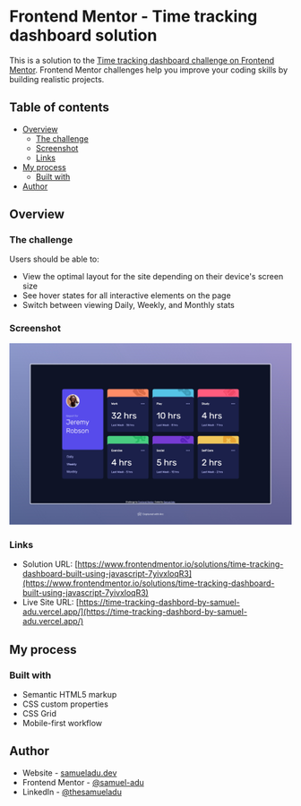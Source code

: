 # Frontend Mentor - Time tracking dashboard solution

This is a solution to the [Time tracking dashboard challenge on Frontend Mentor](https://www.frontendmentor.io/challenges/time-tracking-dashboard-UIQ7167Jw). Frontend Mentor challenges help you improve your coding skills by building realistic projects.

## Table of contents

- [Overview](#overview)
  - [The challenge](#the-challenge)
  - [Screenshot](#screenshot)
  - [Links](#links)
- [My process](#my-process)
  - [Built with](#built-with)
- [Author](#author)

## Overview

### The challenge

Users should be able to:

- View the optimal layout for the site depending on their device's screen size
- See hover states for all interactive elements on the page
- Switch between viewing Daily, Weekly, and Monthly stats

### Screenshot

![Desktop Screenshot](./screenshot.jpeg)

### Links

- Solution URL: [https://www.frontendmentor.io/solutions/time-tracking-dashboard-built-using-javascript-7yivxloqR3](https://www.frontendmentor.io/solutions/time-tracking-dashboard-built-using-javascript-7yivxloqR3)
- Live Site URL: [https://time-tracking-dashbord-by-samuel-adu.vercel.app/](https://time-tracking-dashbord-by-samuel-adu.vercel.app/)

## My process

### Built with

- Semantic HTML5 markup
- CSS custom properties
- CSS Grid
- Mobile-first workflow

## Author

- Website - [samueladu.dev](https://www.samueladu.dev)
- Frontend Mentor - [@samuel-adu](https://www.frontendmentor.io/profile/samuel-adu)
- LinkedIn - [@thesamueladu](https://www.linkedin.com/in/thesamueladu)
